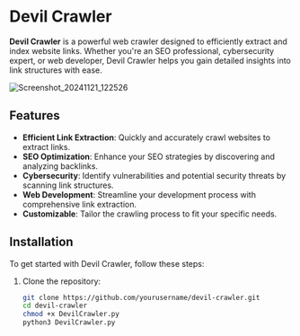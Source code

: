 # Devil Crawler

**Devil Crawler** is a powerful web crawler designed to efficiently extract and index website links. Whether you're an SEO professional, cybersecurity expert, or web developer, Devil Crawler helps you gain detailed insights into link structures with ease.


![Screenshot_20241121_122526](https://github.com/user-attachments/assets/649920b8-8084-45a8-bc29-bc40bcb35373)



## Features

- **Efficient Link Extraction**: Quickly and accurately crawl websites to extract links.
- **SEO Optimization**: Enhance your SEO strategies by discovering and analyzing backlinks.
- **Cybersecurity**: Identify vulnerabilities and potential security threats by scanning link structures.
- **Web Development**: Streamline your development process with comprehensive link extraction.
- **Customizable**: Tailor the crawling process to fit your specific needs.

## Installation

To get started with Devil Crawler, follow these steps:

1. Clone the repository:
   ```bash
   git clone https://github.com/yourusername/devil-crawler.git
   cd devil-crawler
   chmod +x DevilCrawler.py
   python3 DevilCrawler.py
